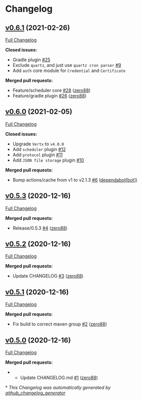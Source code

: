 # Changelog

## [v0.6.1](https://github.com/zero88/qwe/tree/v0.6.1) (2021-02-26)

[Full Changelog](https://github.com/zero88/qwe/compare/v0.6.0...HEAD)

**Closed issues:**

- Gradle plugin [\#25](https://github.com/zero88/qwe/issues/25)
- Exclude `quartz`, and just use `quartz cron parser` [\#9](https://github.com/zero88/qwe/issues/9)
- Add `auth` core module for `Credential` and `Certificate`

**Merged pull requests:**

- Feature/scheduler core [\#28](https://github.com/zero88/qwe/pull/28) ([zero88](https://github.com/zero88))
- Feature/gradle plugin [\#26](https://github.com/zero88/qwe/pull/26) ([zero88](https://github.com/zero88))

## [v0.6.0](https://github.com/zero88/qwe/tree/v0.6.0) (2021-02-05)

[Full Changelog](https://github.com/zero88/qwe/compare/v0.5.3...v0.6.0)

**Closed issues:**

- Upgrade `Vertx` to `v4.0.0`
- Add `scheduler` plugin [\#12](https://github.com/zero88/qwe/issues/12)
- Add `protocol` plugin [\#11](https://github.com/zero88/qwe/issues/11)
- Add `JSON file storage` plugin [\#10](https://github.com/zero88/qwe/issues/10)

**Merged pull requests:**

- Bump actions/cache from v1 to v2.1.3 [\#6](https://github.com/zero88/qwe/pull/6) ([dependabot[bot]](https://github.com/apps/dependabot))

## [v0.5.3](https://github.com/zero88/qwe/tree/v0.5.3) (2020-12-16)

[Full Changelog](https://github.com/zero88/qwe/compare/v0.5.2...v0.5.3)

**Merged pull requests:**

- Release/0.5.3 [\#4](https://github.com/zero88/qwe/pull/4) ([zero88](https://github.com/zero88))

## [v0.5.2](https://github.com/zero88/qwe/tree/v0.5.2) (2020-12-16)

[Full Changelog](https://github.com/zero88/qwe/compare/v0.5.1...v0.5.2)

**Merged pull requests:**

- Update CHANGELOG [\#3](https://github.com/zero88/qwe/pull/3) ([zero88](https://github.com/zero88))

## [v0.5.1](https://github.com/zero88/qwe/tree/v0.5.1) (2020-12-16)

[Full Changelog](https://github.com/zero88/qwe/compare/v0.5.0...v0.5.1)

**Merged pull requests:**

- Fix build to correct maven group [\#2](https://github.com/zero88/qwe/pull/2) ([zero88](https://github.com/zero88))

## [v0.5.0](https://github.com/zero88/qwe/tree/v0.5.0) (2020-12-16)

[Full Changelog](https://github.com/zero88/qwe/compare/438aa925ff4f928ffc343ddfde9ef859b0854014...v0.5.0)

**Merged pull requests:**

- - Update CHANGELOG.md [\#1](https://github.com/zero88/qwe/pull/1) ([zero88](https://github.com/zero88))



\* *This Changelog was automatically generated by [github_changelog_generator](https://github.com/github-changelog-generator/github-changelog-generator)*
